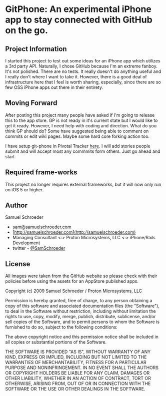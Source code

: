 # GitPhone: An experimental iPhone app to stay connected with GitHub on the go.

## Project Information

I started this project to test out some ideas for an iPhone app which utilizes a 3rd party API.  Naturally, I chose GitHub because I'm an extreme fanboy.
It's not polished.  There are no tests.  It really doesn't do anything useful and I really don't where I want to take it.  However, there is a good deal
of infrastructure here that I feel is worth sharing, especially, since there are so few OSS iPhone apps out there in their entirety.

## Moving Forward

After posting this project many people have asked if I'm going to release this to the app store.  GP is not ready in it's current state but I would like to
get it ready.  However, I need help with coding and direction.  What do you think GP should do?  Some have suggested being able to comment on commits or edit
wiki pages.  Maybe some hard core forking action too.

I have setup git-phone in Pivotal Tracker [here](http://www.pivotaltracker.com/projects/10185).  I will add stories people submit and will accept most any commmits
form others.  Just go ahead and start.

## Required frame-works

This project no longer requires external frameworks, but it will now only run on iOS 5 or higher.

## Author

Samuel Schroeder 

* sam@samuelschroeder.com
* [http://samuelschroeder.com](http://samuelschroeder.com)
* Managing Consultant <:> Proton Microsystems, LLC <:> iPhone/Rails Development
* twitter - [@SamSchroeder](http://twitter.com/SamSchroeder)

## License

All images were taken from the GitHub website so please check with their policies before using the assets for an AppStore published apps.

Copyright (c) 2009 Samuel Schroeder / Proton Microsystems, LLC

Permission is hereby granted, free of charge, to any person obtaining
a copy of this software and associated documentation files (the
"Software"), to deal in the Software without restriction, including
without limitation the rights to use, copy, modify, merge, publish,
distribute, sublicense, and/or sell copies of the Software, and to
permit persons to whom the Software is furnished to do so, subject to
the following conditions:

The above copyright notice and this permission notice shall be
included in all copies or substantial portions of the Software.

THE SOFTWARE IS PROVIDED "AS IS", WITHOUT WARRANTY OF ANY KIND,
EXPRESS OR IMPLIED, INCLUDING BUT NOT LIMITED TO THE WARRANTIES OF
MERCHANTABILITY, FITNESS FOR A PARTICULAR PURPOSE AND
NONINFRINGEMENT. IN NO EVENT SHALL THE AUTHORS OR COPYRIGHT HOLDERS BE
LIABLE FOR ANY CLAIM, DAMAGES OR OTHER LIABILITY, WHETHER IN AN ACTION
OF CONTRACT, TORT OR OTHERWISE, ARISING FROM, OUT OF OR IN CONNECTION
WITH THE SOFTWARE OR THE USE OR OTHER DEALINGS IN THE SOFTWARE.